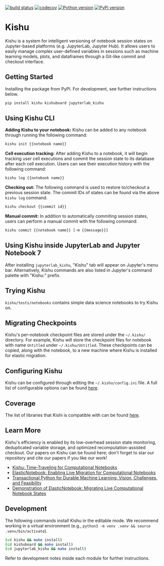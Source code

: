 [![build status](https://github.com/illinoisdata/kishu/actions/workflows/kishu.yml/badge.svg)](htps://github.com/illinoisdata/kishu)
[![codecov](https://codecov.io/gh/illinoisdata/kishu/graph/badge.svg?token=14WRVYQBZO)](https://codecov.io/gh/illinoisdata/kishu)
[![Python version](https://img.shields.io/pypi/pyversions/kishu)](https://pypi.org/project/kishu/)
[![PyPi version](https://img.shields.io/pypi/v/kishu)](https://pypi.org/project/kishu/)
<!---
[![commits last month](https://img.shields.io/github/commit-activity/m/illinoisdata/ElasticNotebook)](htps://github.com/illinoisdata/kishu)
[![GitHub stars](https://img.shields.io/github/stars/illinoisdata/ElasticNotebook)](htps://github.com/illinoisdata/kishu)
--->

# Kishu 

Kishu is a system for intelligent versioning of notebook session states on Jupyter-based platforms (e.g. JupyterLab, Jupyter Hub). It allows users to easily manage complex user-defined variables in sessions such as machine learning models, plots, and dataframes through a Git-like commit and checkout interface.

## Getting Started

Installing the package from PyPI. For development, see further instructions below.

```bash
pip install kishu kishuboard jupyterlab_kishu
```

## Using Kishu CLI

**Adding Kishu to your notebook:** Kishu can be added to any notebook through running the following command:

```bash
kishu init {{notebook name}}
```

**Cell execution tracking:** After adding Kishu to a notebook, it will begin tracking user cell executions and commit the session state to its database after each cell execution. Users can see their execution history with the following command:

```bash
kishu log {{notebook name}}
```

**Checking out:** The following command is used to restore to/checkout a previous session state. The commit IDs of states can be found via the above `kishu log` command.

```bash
kishu checkout {{commit id}}
```

**Manual commit:** In addition to automatically commiting session states, users can perform a manual commit with the following command:

```bash
kishu commit {{notebook name}} [-m {{message}}]
```

## Using Kishu inside JupyterLab and Jupyter Notebook 7

After installing `jupyterlab_kishu`, "Kishu" tab will appear on Jupyter's menu bar. Alternatively, Kishu commands are also listed in Jupyter's command palette with "Kishu:" prefix.

## Trying Kishu

`kishu/tests/notebooks` contains simple data science notebooks to try Kishu on.

## Migrating Checkpoints

Kishu's per-notebook checkpoint files are stored under the `~/.kishu/` directory. For example, Kishu will store the checkpoint files for notebook with name `Untitled` under `~/.kishu/Untitled`. These checkpoints can be copied, along with the notebook, to a new machine where Kishu is installed for elastic migration.

## Configuring Kishu

Kishu can be configured through editing the `~/.kishu/config.ini` file. A full list of configurable options can be found [here](https://github.com/illinoisdata/kishu/blob/main/docs/src/supported_libraries.rst).

## Coverage

The list of libraries that Kishi is compatible with can be found [here](https://github.com/illinoisdata/kishu/blob/main/docs/src/supported_libraries.rst).

## Learn More

Kishu's efficiency is enabled by its low-overhead session state monitoring, deduplicated variable storage, and optimized recomputation-assisted checkout. Our papers on Kishu can be found here; don't forget to star our repository and cite our papers if you like our work!

- [Kishu: Time-Traveling for Computational Notebooks](https://arxiv.org/abs/2406.13856)
- [ElasticNotebook: Enabling Live Migration for Computational Notebooks](https://arxiv.org/abs/2309.11083)
- [Transactional Python for Durable Machine Learning: Vision, Challenges, and Feasibility](https://dl.acm.org/doi/abs/10.1145/3595360.3595855)
- [Demonstration of ElasticNotebook: Migrating Live Computational Notebook States](https://dl.acm.org/doi/abs/10.1145/3626246.3654752)

## Development

The following commands install Kishu in the editable mode. We recommend working in a virtual environment (e.g., `python3 -m venv .venv && source .venv/bin/activate`).

```bash
(cd kishu && make install)
(cd kishuboard && make install)
(cd jupyterlab_kishu && make install)
```

Refer to development notes inside each module for further instructions.
